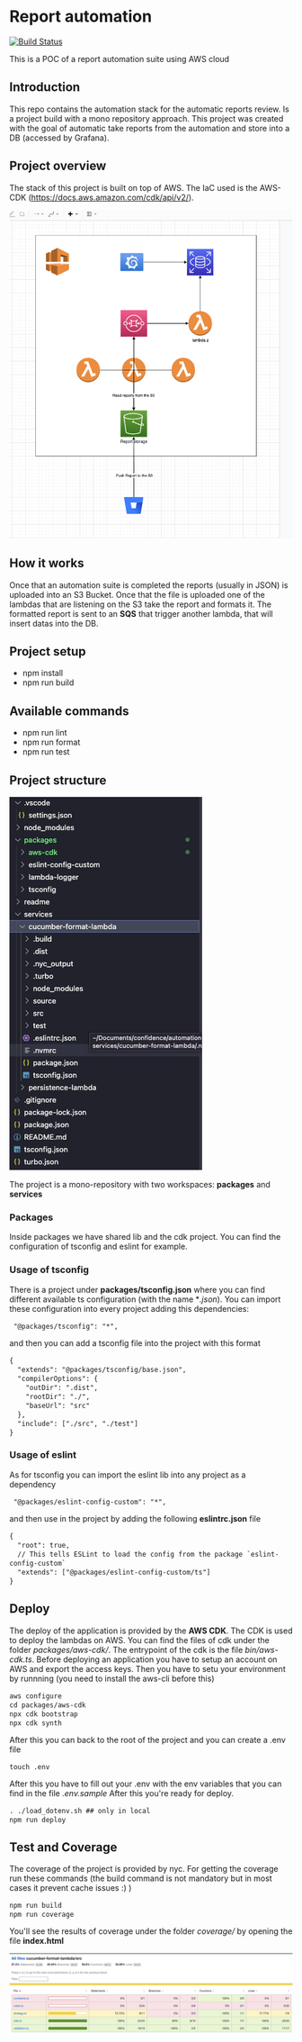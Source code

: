 # Report automation
[![Build Status](https://drone2.planbit.net/api/badges/pmpwith2i/report_automation/status.svg)](https://drone2.planbit.net/pmpwith2i/report_automation)

This is a POC of a report automation suite using AWS cloud

## Introduction

This repo contains the automation stack for the automatic reports review. Is a project build with a mono repository approach. This project was created with the goal of automatic take reports from the automation and store into a DB (accessed by Grafana).

## Project overview

The stack of this project is built on top of AWS. The IaC used is the AWS-CDK (https://docs.aws.amazon.com/cdk/api/v2/).

![](readme/01-infrastracture.png)

## How it works

Once that an automation suite is completed the reports (usually in JSON) is uploaded into an S3 Bucket.
Once that the file is uploaded one of the lambdas that are listening on the S3 take the report and formats it. The formatted report is sent to an **SQS** that trigger another lambda, that will insert datas into the DB.

## Project setup

- npm install
- npm run build

## Available commands

- npm run lint
- npm run format
- npm run test

## Project structure

![](readme/02-project-structure.png)

The project is a mono-repository with two workspaces: **packages** and **services**

### Packages

Inside packages we have shared lib and the cdk project. You can find the configuration of tsconfig and eslint for example.

### Usage of tsconfig

There is a project under **packages/tsconfig.json** where you can find different available ts configuration (with the name \*_.json_). You can import these configuration into every project adding this dependencies:

```
 "@packages/tsconfig": "*",
```

and then you can add a tsconfig file into the project with this format

```
{
  "extends": "@packages/tsconfig/base.json",
  "compilerOptions": {
    "outDir": ".dist",
    "rootDir": "./",
    "baseUrl": "src"
  },
  "include": ["./src", "./test"]
}
```

### Usage of eslint

As for tsconfig you can import the eslint lib into any project as a dependency

```
 "@packages/eslint-config-custom": "*",
```

and then use in the project by adding the following **eslintrc.json** file

```
{
  "root": true,
  // This tells ESLint to load the config from the package `eslint-config-custom`
  "extends": ["@packages/eslint-config-custom/ts"]
}
```

## Deploy
The deploy of the application is provided by the **AWS CDK**. The CDK is used to deploy the lambdas on AWS. You can find the files of cdk under the folder *packages/aws-cdk/*. The entrypoint of the cdk is the file *bin/aws-cdk.ts*.
Before deploying an application you have to setup an account on AWS and export the access keys. Then you have to setu your environment by runnning (you need to install the aws-cli before this)
```
aws configure
cd packages/aws-cdk
npx cdk bootstrap
npx cdk synth
```
After this you can back to the root of the project and you can create a .env file
```
touch .env
```
After this you have to fill out your .env with the env variables that you can find in the file *.env.sample*
After this you're ready for deploy.
```
. ./load_dotenv.sh ## only in local
npm run deploy
```

## Test and Coverage
The coverage of the project is provided by nyc. For getting the coverage run these commands (the build command is not mandatory but in most cases it prevent cache issues :) )
```
npm run build
npm run coverage
```
You'll see the results of coverage under the folder *coverage/* by opening the file **index.html** 

![](readme/03-coverage.png)
